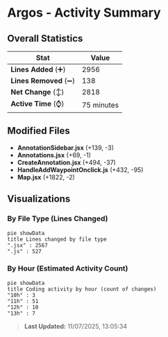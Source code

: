 # Argos - Activity Summary 

## Overall Statistics

| Stat                   | Value                                                             |
| ---------------------- | ----------------------------------------------------------------- |
| **Lines Added** (➕)   | 2956                                          |
| **Lines Removed** (➖) | 138                                        |
| **Net Change** (↕)    | 2818                |
| **Active Time** (⌚)   | 75 minutes |


## Modified Files
- **AnnotationSidebar.jsx** (+139, -3)
- **Annotations.jsx** (+69, -1)
- **CreateAnnotation.jsx** (+494, -37)
- **HandleAddWaypointOnclick.js** (+432, -95)
- **Map.jsx** (+1822, -2)

## Visualizations

### By File Type (Lines Changed)

```mermaid
pie showData
title Lines changed by file type
".jsx" : 2567
".js" : 527
```

### By Hour (Estimated Activity Count)

```mermaid
pie showData
title Coding activity by hour (count of changes)
"10h" : 3
"11h" : 51
"12h" : 10
"13h" : 7
```


> **Last Updated:** 11/07/2025, 13:05:34